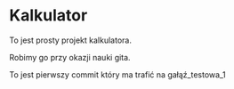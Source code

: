  # Kalkulator
 
 To jest prosty projekt kalkulatora.
 
 Robimy go przy okazji nauki gita.
 
 To jest pierwszy commit który ma trafić na gałąź_testowa_1
